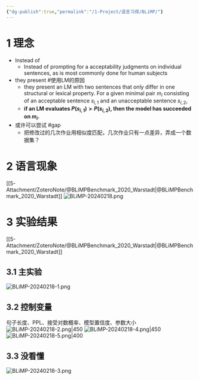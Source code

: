 ```yaml
---
{"dg-publish":true,"permalink":"/1-Project/语言习得/BLiMP/"}
---
```


# 1 理念
- Instead of
	- Instead of prompting for a acceptability judgments on individual sentences, as is most commonly done for human subjects
- they present #使用LM的原因
	- they present an LM with two sentences that only differ in one structural or lexical property. For a given minimal pair $m_i$ consisting of an acceptable sentence $s_{i,1}$ and an unacceptable sentence $s_{i,2}$,
	- **if an LM evaluates $P(s_{i,1}) > P(s_{i,2})$, then the model has succeeded on $m_i$.**
- 或许可以尝试 #gap
	- 把修改过的几次作业用相似度匹配，几次作业只有一点差异，弄成一个数据集？
# 2 语言现象
[[5-Attachment/ZoteroNote/@BLiMPBenchmark_2020_Warstadt\|@BLiMPBenchmark_2020_Warstadt]]
![BLiMP-20240218.png](/img/user/5-Attachment/Image/BLiMP-20240218.png)
# 3 实验结果
[[5-Attachment/ZoteroNote/@BLiMPBenchmark_2020_Warstadt\|@BLiMPBenchmark_2020_Warstadt]]
## 3.1 主实验
![BLiMP-20240218-1.png](/img/user/5-Attachment/Image/BLiMP-20240218-1.png)
## 3.2 控制变量
句子长度、PPL、接受对数概率、模型置信度、参数大小
![BLiMP-20240218-2.png|450](/img/user/5-Attachment/Image/BLiMP-20240218-2.png)
![BLiMP-20240218-4.png|450](/img/user/5-Attachment/Image/BLiMP-20240218-4.png)
![BLiMP-20240218-5.png|400](/img/user/5-Attachment/Image/BLiMP-20240218-5.png)
## 3.3 没看懂
![BLiMP-20240218-3.png](/img/user/5-Attachment/Image/BLiMP-20240218-3.png)